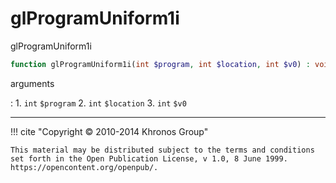 # glProgramUniform1i
glProgramUniform1i

```php
function glProgramUniform1i(int $program, int $location, int $v0) : void
```



arguments

:    1. `int` `$program` 
    2. `int` `$location` 
    3. `int` `$v0` 



---
     

!!! cite "Copyright © 2010-2014 Khronos Group"

    This material may be distributed subject to the terms and conditions set forth in the Open Publication License, v 1.0, 8 June 1999. https://opencontent.org/openpub/.